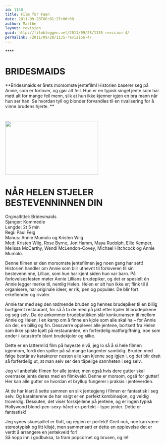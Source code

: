 ```yaml
---
id: 1140
title: Film for Faen
date: 2011-09-28T00:01:27+00:00
author: Marthe
layout: revision
guid: http://filmbloggen.net/2011/09/28/1135-revision-4/
permalink: /2011/09/28/1135-revision-4/
---
```

­­­****

# BRIDESMAIDS

**Bridesmaids er årets morsomste jentefilm! Historien baserer seg på Annie, som er forlover, og gjør alt feil. Hun er en typisk singel jente som har møtt alt for mange feil menn, slik at hun ikke kjenner igjen en bra mann når hun ser han. Se hvordan tyll og blonder forvandles til en rivalisering for å vinne brudens hjerte. **

# 

# <a href="http://filmbloggen.net/?attachment_id=1138" rel="attachment wp-att-1138"><img class="size-medium wp-image-1138 alignleft" src="http://filmbloggen.net/wp-content/uploads//2011/09/bridesmaids-300x174.jpg" alt="" width="300" height="174" /></a>

# 

# 

# 

# 

# **NÅR HELEN STJELER BESTEVENNINNEN DIN**

Orginaltittel: Bridesmaids  
Sjanger: Kommedie  
Lengde: 2t 5 min  
Regi: Paul Feig  
Manus: Annie Mumolo og Kristen Wiig  
Med: Kristen Wiig, Rose Byrne, Jon Hamm, Maya Rudolph, Ellie Kemper, Melissa McCarthy, Wendi McLendon-Covey, Michael Hitchcock og Annie Mumolo.

Denne filmen er den morsomste jentefilmen jeg noen gang har sett! Historien handler om Annie som blir utnevnt til forloveren til sin bestevenninne, Lillian, som hun har kjent siden hun var barn. På forlovelsesfesten møter Annie Lillians brudepiker, og det er spesielt én Annie legger merke til, nemlig Helen. Helen er alt hun ikke er; flink til å organisere, har originale ideer, er rik, pen og populær. De blir fort erkefiender og rivaler.

Annie tar med seg den rødmende bruden og hennes brudepiker til en billig bortgjemt restaurant, for så å ta de med på jakt etter kjoler til brudepikene og seg selv. Da de ankommer brudebutikken slår konkurransen til mellom Annie og Helen, i en kamp om å finne en kjole som alle skal ha – for Annie sin del, en billig og fin. Dessverre opplever alle jentene, bortsett fra Helen som ikke spiste kjøtt på restauranten, en forferdelig matforgiftning, noe som ender i katastrofe blant brudekjoler og silke.

Dette er en lattermild film på høyeste nivå, jeg lo så å si hele filmen igjennom, fordi den spiller på så mange tangenter samtidig. Bruden med følge består av karakterer nesten alle kan kjenne seg igjen i, og det blir dratt så forferdelig ut, at man selv ser den tåpelige sannheten i seg selv.

Jeg vil anbefale filmen for alle jenter, men også hvis dere gutter skal overraske jenta deres med en filmkveld. Denne er morsom, også for gutter! Her kan alle gutter se hvordan et bryllup fungerer i praksis i jenteverden.

At de har klart å sette sammen en slik jentegjeng i filmen er fantastisk i seg selv. Og karakterene de har valgt er en perfekt kombinasjon, og veldig troverdig. Dessuten, det viser forskjellene på jentene, og er ingen typisk Hollywood blond-pen-sexy-håret-er-perfekt – type jenter. Dette er fantastisk!

Jeg synes skuespillet er flott, og regien er perfekt! Greit nok, noe kan være stereotypisk og litt klisjé, men sammensatt er dette en opplevelse det er verdt å arrangere en jentekveld for!  
Så hopp inn i godbuksa, ta fram popcornet og brusen, og le!
